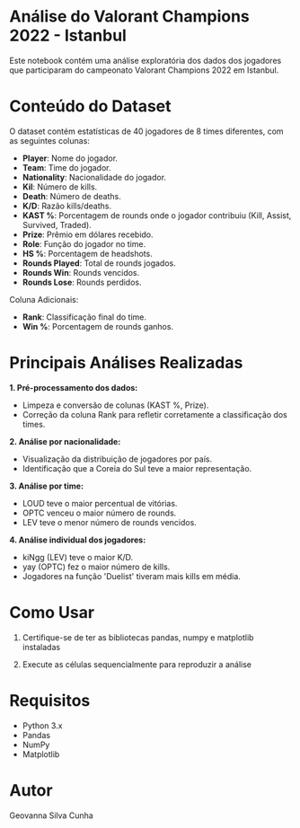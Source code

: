 
# Análise do Valorant Champions 2022 - Istanbul

Este notebook contém uma análise exploratória dos dados dos jogadores que participaram do campeonato Valorant Champions 2022 em Istanbul.

# Conteúdo do Dataset

O dataset contém estatísticas de 40 jogadores de 8 times diferentes, com as seguintes colunas:

- **Player**: Nome do jogador.
- **Team**: Time do jogador.
- **Nationality**: Nacionalidade do jogador.
- **Kil**: Número de kills.
- **Death**: Número de deaths.
- **K/D**: Razão kills/deaths.
- **KAST %**: Porcentagem de rounds onde o jogador contribuiu (Kill, Assist, Survived, Traded).
- **Prize**: Prêmio em dólares recebido.
- **Role**: Função do jogador no time.
- **HS %**: Porcentagem de headshots.
- **Rounds Played**: Total de rounds jogados.
- **Rounds Win**: Rounds vencidos.
- **Rounds Lose**: Rounds perdidos.

Coluna Adicionais:
- **Rank**: Classificação final do time.
- **Win %**: Porcentagem de rounds ganhos.

# Principais Análises Realizadas

**1. Pré-processamento dos dados:**
- Limpeza e conversão de colunas (KAST %, Prize).
- Correção da coluna Rank para refletir corretamente a classificação dos times.

**2. Análise por nacionalidade:**
- Visualização da distribuição de jogadores por país.
- Identificação que a Coreia do Sul teve a maior representação.

**3. Análise por time:**
- LOUD teve o maior percentual de vitórias.
- OPTC venceu o maior número de rounds.
- LEV teve o menor número de rounds vencidos.

**4. Análise individual dos jogadores:**
- kiNgg (LEV) teve o maior K/D.
- yay (OPTC) fez o maior número de kills.
- Jogadores na função 'Duelist' tiveram mais kills em média.

# Como Usar
1. Certifique-se de ter as bibliotecas pandas, numpy e matplotlib instaladas

2. Execute as células sequencialmente para reproduzir a análise

# Requisitos
- Python 3.x
- Pandas
- NumPy
- Matplotlib

# Autor
Geovanna Silva Cunha
